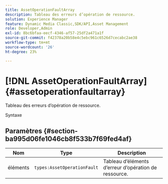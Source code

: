 ```yaml
---
title: AssetOperationFaultArray
description: Tableau des erreurs d’opération de ressource.
solution: Experience Manager
feature: Dynamic Media Classic,SDK/API,Asset Management
role: Developer,Admin
exl-id: 8bc6bfaa-eecf-4346-af57-25df2a471a1f
source-git-commit: f42378a20b58e4c5ebc961c6526d7cecabc2ae38
workflow-type: tm+mt
source-wordcount: '26'
ht-degree: 23%

---
```


# [!DNL AssetOperationFaultArray]{#assetoperationfaultarray}

Tableau des erreurs d’opération de ressource.

Syntaxe

## Paramètres {#section-ba995d06fe1046cb8f533b7f69fed4af}

| Nom | Type | Description |
|---|---|---|
| éléments | `types:AssetOperationFault` | Tableau d’éléments d’erreur d’opération de ressource. |

